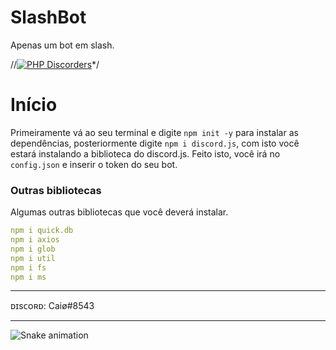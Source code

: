 # SlashBot
Apenas um bot em slash.

//[![PHP Discorders](https://cdn.discordapp.com/icons/847855179860410429/c827d93a90d3b9b4777748f4112be4f3.png?size=2048)](https://discord.gg/QwDk3PRkQR)*/

# Início
Primeiramente vá ao seu terminal e digite `npm init -y` para instalar as dependências, posteriormente digite `npm i discord.js`, com isto você estará instalando a biblioteca do discord.js. Feito isto, você irá no `config.json` e inserir o token do seu bot.

### Outras bibliotecas
Algumas outras bibliotecas que você deverá instalar.
```yaml
npm i quick.db
npm i axios
npm i glob
npm i util
npm i fs
npm i ms
```

<hr>

ᴅɪsᴄᴏʀᴅ: Caiø#8543

<hr>

  ![Snake animation](https://raw.githubusercontent.com/zSpl1nterUS/zSpl1nterUS/523263f391533bfe4bca34c752e5d17438faa923/github-contribution-grid-snake.svg)
